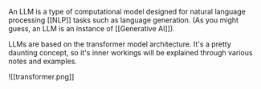 An LLM is a type of computational model designed for natural language processing [[NLP]] tasks such as language generation. (As you might guess, an LLM is an instance of [[Generative AI]]).

LLMs are based on the transformer model architecture. It's a pretty daunting concept, so it's inner workings will be explained through various notes and examples.

![[transformer.png]]